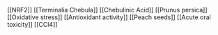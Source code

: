 [[NRF2]]
[[Terminalia Chebula]]
[[Chebulinic Acid]]
[[Prunus persica]]
[[Oxidative stress]]
[[Antioxidant activity]]
[[Peach seeds]]
[[Acute oral toxicity]]
[[CCl4]]
